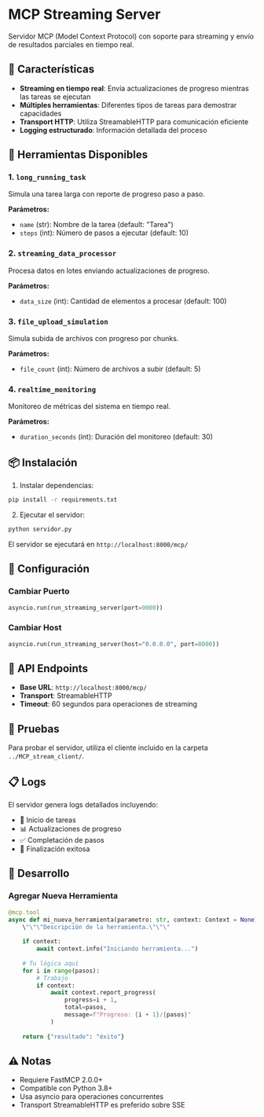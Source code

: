 # MCP Streaming Server

Servidor MCP (Model Context Protocol) con soporte para streaming y envío de resultados parciales en tiempo real.

## 🚀 Características

- **Streaming en tiempo real**: Envía actualizaciones de progreso mientras las tareas se ejecutan
- **Múltiples herramientas**: Diferentes tipos de tareas para demostrar capacidades
- **Transport HTTP**: Utiliza StreamableHTTP para comunicación eficiente
- **Logging estructurado**: Información detallada del proceso

## 🔧 Herramientas Disponibles

### 1. `long_running_task`
Simula una tarea larga con reporte de progreso paso a paso.

**Parámetros:**
- `name` (str): Nombre de la tarea (default: "Tarea")  
- `steps` (int): Número de pasos a ejecutar (default: 10)

### 2. `streaming_data_processor`
Procesa datos en lotes enviando actualizaciones de progreso.

**Parámetros:**
- `data_size` (int): Cantidad de elementos a procesar (default: 100)

### 3. `file_upload_simulation`
Simula subida de archivos con progreso por chunks.

**Parámetros:**
- `file_count` (int): Número de archivos a subir (default: 5)

### 4. `realtime_monitoring`
Monitoreo de métricas del sistema en tiempo real.

**Parámetros:**
- `duration_seconds` (int): Duración del monitoreo (default: 30)

## 📦 Instalación

1. Instalar dependencias:
```bash
pip install -r requirements.txt
```

2. Ejecutar el servidor:
```bash
python servidor.py
```

El servidor se ejecutará en `http://localhost:8000/mcp/`

## 🔗 Configuración

### Cambiar Puerto
```python
asyncio.run(run_streaming_server(port=9000))
```

### Cambiar Host
```python
asyncio.run(run_streaming_server(host="0.0.0.0", port=8000))
```

## 📡 API Endpoints

- **Base URL**: `http://localhost:8000/mcp/`
- **Transport**: StreamableHTTP
- **Timeout**: 60 segundos para operaciones de streaming

## 🧪 Pruebas

Para probar el servidor, utiliza el cliente incluido en la carpeta `../MCP_stream_client/`.

## 📋 Logs

El servidor genera logs detallados incluyendo:
- 🚀 Inicio de tareas
- 📊 Actualizaciones de progreso  
- ✅ Completación de pasos
- 🎉 Finalización exitosa

## 🔧 Desarrollo

### Agregar Nueva Herramienta

```python
@mcp.tool
async def mi_nueva_herramienta(parametro: str, context: Context = None) -> dict:
    \"\"\"Descripción de la herramienta.\"\"\"
    
    if context:
        await context.info("Iniciando herramienta...")
    
    # Tu lógica aquí
    for i in range(pasos):
        # Trabajo
        if context:
            await context.report_progress(
                progress=i + 1,
                total=pasos,
                message=f"Progreso: {i + 1}/{pasos}"
            )
    
    return {"resultado": "éxito"}
```

## ⚠️ Notas

- Requiere FastMCP 2.0.0+
- Compatible con Python 3.8+
- Usa asyncio para operaciones concurrentes
- Transport StreamableHTTP es preferido sobre SSE